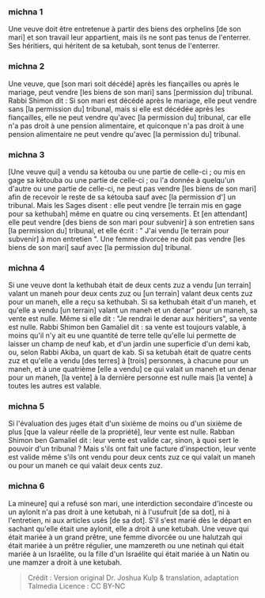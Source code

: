 
### michna 1
Une veuve doit être entretenue à partir des biens des orphelins [de son mari] et son travail leur appartient, mais ils ne sont pas tenus de l'enterrer. Ses héritiers, qui héritent de sa ketubah, sont tenus de l'enterrer.

### michna 2
Une veuve, que [son mari soit décédé] après les fiançailles ou après le mariage, peut vendre [les biens de son mari] sans [permission du] tribunal. Rabbi Shimon dit : Si son mari est décédé après le mariage, elle peut vendre sans [la permission du] tribunal, mais si elle est décédée après les fiançailles, elle ne peut vendre qu'avec [la permission du] tribunal, car elle n'a pas droit à une pension alimentaire, et quiconque n'a pas droit à une pension alimentaire ne peut vendre qu'avec [la permission du] tribunal.

### michna 3
[Une veuve qui] a vendu sa kétouba ou une partie de celle-ci ; ou mis en gage sa kétouba ou une partie de celle-ci ; ou l'a donnée à quelqu'un d'autre ou une partie de celle-ci, ne peut pas vendre [les biens de son mari] afin de recevoir le reste de sa kétouba sauf avec [la permission d'] un tribunal. Mais les Sages disent : elle peut vendre [le terrain mis en gage pour sa kethubah] même en quatre ou cinq versements.  Et [en attendant] elle peut vendre [des biens de son mari pour subvenir] à son entretien sans [la permission du] tribunal, et elle écrit : " J'ai vendu [le terrain pour subvenir] à mon entretien ". Une femme divorcée ne doit pas vendre [les biens de son mari] sauf avec [la permission du] tribunal.

### michna 4
Si une veuve dont la kethubah était de deux cents zuz a vendu [un terrain] valant un maneh pour deux cents zuz ou [un terrain] valant deux cents zuz pour un maneh, elle a reçu sa kethubah. Si sa kethubah était d'un maneh, et qu'elle a vendu [un terrain] valant un maneh et un denar" pour un maneh, sa vente est nulle. Même si elle dit : "Je rendrai le denar aux héritiers", sa vente est nulle. Rabbi Shimon ben Gamaliel dit : sa vente est toujours valable, à moins qu'il n'y ait eu une quantité de terre telle qu'elle lui permette de laisser un champ de neuf kab, et d'un jardin une superficie d'un demi kab, ou, selon Rabbi Akiba, un quart de kab. Si sa ketubah était de quatre cents zuz et qu'elle a vendu [des terres] à [trois] personnes, à chacune pour un maneh, et à une quatrième [elle a vendu] ce qui valait un maneh et un denar pour un maneh, [la vente] à la dernière personne est nulle mais [la vente] à toutes les autres est valable.

### michna 5
Si l'évaluation des juges était d'un sixième de moins ou d'un sixième de plus [que la valeur réelle de la propriété], leur vente est nulle. Rabban Shimon ben Gamaliel dit : leur vente est valide car, sinon, à quoi sert le pouvoir d'un tribunal ? Mais s'ils ont fait une facture d'inspection, leur vente est valide même s'ils ont vendu pour deux cents zuz ce qui valait un maneh ou pour un maneh ce qui valait deux cents zuz.

### michna 6
La mineure] qui a refusé son mari, une interdiction secondaire d'inceste ou un aylonit n'a pas droit à une ketubah, ni à l'usufruit [de sa dot], ni à l'entretien, ni aux articles usés [de sa dot]. S'il s'est marié dès le départ en sachant qu'elle était une aylonit, elle a droit à une ketubah. Une veuve qui était mariée à un grand prêtre, une femme divorcée ou une halutzah qui était mariée à un prêtre régulier, une mamzereth ou une netinah qui était mariée à un Israélite, ou la fille d'un Israélite qui était mariée à un Natin ou une mamzer a droit à une ketubah.

>Crédit : Version original Dr. Joshua Kulp & translation, adaptation Talmedia
>Licence : CC BY-NC